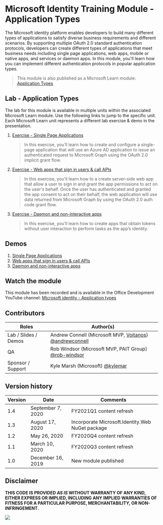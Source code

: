 # Microsoft Identity Training Module - Application Types

The Microsoft identity platform enables developers to build many different types of applications to satisfy diverse business requirements and different scenarios. By supporting multiple OAuth 2.0 standard authentication protocols, developers can create different types of applications that meet business needs including single page applications, web apps, mobile or native apps, and services or daemon apps. In this module, you'll learn how you can implement different authentication protocols in popular application types.

> This module is also published as a Microsoft Learn module: [Application Types](https://docs.microsoft.com/learn/modules/identity-application-types)

## Lab - Application Types

The lab for this module is available in multiple units within the associated Microsoft Learn module. Use the following links to jump to the specific unit. Each Microsoft Learn unit represents a different lab exercise & demo in the presentation.

1. [Exercise - Single Page Applications](https://docs.microsoft.com/learn/modules/identity-application-types/3-exercise-single-page-applications)

   > In this exercise, you’ll learn how to create and configure a single-page application that will use an Azure AD application to issue an authenticated request to Microsoft Graph using the OAuth 2.0 implicit grant flow.

1. [Exercise - Web apps that sign in users & call APIs](https://docs.microsoft.com/learn/modules/identity-application-types/5-exercise-web-apps-call-apis)

   > In this exercise, you'll learn how to a create server-side web app that allow a user to sign in and grant the app permissions to act on the user's behalf. Once the user has authenticated and granted the app consent to act on their behalf, the web application will use data returned from Microsoft Graph by using the OAuth 2.0 auth code grant flow.

1. [Exercise - Daemon and non-interactive apps](https://docs.microsoft.com/learn/modules/identity-application-types/7-exercise-daemon-non-interactive-apps)

   > In this exercise, you’ll learn how to create apps that obtain tokens without user interaction to perform tasks as the app’s identity.

## Demos

1. [Single Page Applications](./demos/01-spa)
1. [Web apps that sign in users & call APIs](./demos/02-webapp)
1. [Daemon and non-interactive apps](./demos/03-daemon-service-app)

## Watch the module

This module has been recorded and is available in the Office Development YouTube channel: [Microsoft identity - Application types](https://www.youtube.com/watch?v=BpAP-4DsU40)

## Contributors

| Roles                | Author(s)                                                                                                        |
| -------------------- | ---------------------------------------------------------------------------------------------------------------- |
| Lab / Slides / Demos | Andrew Connell (Microsoft MVP, [Voitanos](https://www.voitanos.io)) [@andrewconnell](//github.com/andrewconnell) |
| QA                   | Rob Windsor (Microsoft MVP, PAIT Group) [@rob-windsor](//github.com/rob-windsor)                                 |
| Sponsor / Support    | Kyle Marsh (Microsoft) [@kylemar](//github.com/kylemar)                                                          |

## Version history

| Version | Date              | Comments                                         |
| ------- | ----------------- | ------------------------------------------------ |
| 1.4     | September 7, 2020 | FY2021Q1 content refresh                         |
| 1.3     | August 17, 2020   | Incorporate Microsoft.Identity.Web NuGet package |
| 1.2     | May 26, 2020      | FY2020Q4 content refresh                         |
| 1.1     | March 10, 2020    | FY2020Q3 content refresh                         |
| 1.0     | December 16, 2019 | New module published                             |

## Disclaimer

**THIS CODE IS PROVIDED _AS IS_ WITHOUT WARRANTY OF ANY KIND, EITHER EXPRESS OR IMPLIED, INCLUDING ANY IMPLIED WARRANTIES OF FITNESS FOR A PARTICULAR PURPOSE, MERCHANTABILITY, OR NON-INFRINGEMENT.**

<img src="https://telemetry.sharepointpnp.com/TrainingContent/Identity/02-application-types" />
